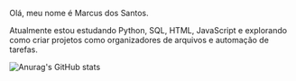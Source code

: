 Olá, meu nome é Marcus dos Santos.

Atualmente estou estudando Python, SQL, HTML, JavaScript e
explorando como criar projetos como organizadores de arquivos e automação de tarefas.

![Anurag's GitHub stats](https://github-readme-stats.vercel.app/api?username=MarkuzzZ&theme=dark&show_icons=true)
